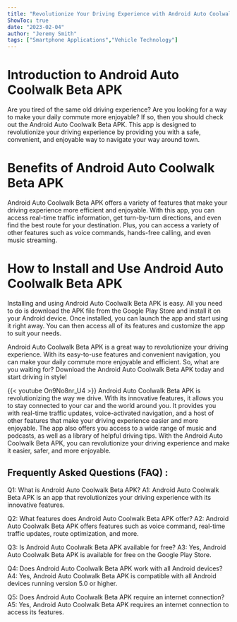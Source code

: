 ```yaml
---
title: "Revolutionize Your Driving Experience with Android Auto Coolwalk Beta APK!"
ShowToc: true 
date: "2023-02-04"
author: "Jeremy Smith" 
tags: ["Smartphone Applications","Vehicle Technology"]
---
```

# Introduction to Android Auto Coolwalk Beta APK
Are you tired of the same old driving experience? Are you looking for a way to make your daily commute more enjoyable? If so, then you should check out the Android Auto Coolwalk Beta APK. This app is designed to revolutionize your driving experience by providing you with a safe, convenient, and enjoyable way to navigate your way around town. 

# Benefits of Android Auto Coolwalk Beta APK
Android Auto Coolwalk Beta APK offers a variety of features that make your driving experience more efficient and enjoyable. With this app, you can access real-time traffic information, get turn-by-turn directions, and even find the best route for your destination. Plus, you can access a variety of other features such as voice commands, hands-free calling, and even music streaming. 

# How to Install and Use Android Auto Coolwalk Beta APK
Installing and using Android Auto Coolwalk Beta APK is easy. All you need to do is download the APK file from the Google Play Store and install it on your Android device. Once installed, you can launch the app and start using it right away. You can then access all of its features and customize the app to suit your needs. 

Android Auto Coolwalk Beta APK is a great way to revolutionize your driving experience. With its easy-to-use features and convenient navigation, you can make your daily commute more enjoyable and efficient. So, what are you waiting for? Download the Android Auto Coolwalk Beta APK today and start driving in style!

{{< youtube On9No8nr_U4 >}} 
Android Auto Coolwalk Beta APK is revolutionizing the way we drive. With its innovative features, it allows you to stay connected to your car and the world around you. It provides you with real-time traffic updates, voice-activated navigation, and a host of other features that make your driving experience easier and more enjoyable. The app also offers you access to a wide range of music and podcasts, as well as a library of helpful driving tips. With the Android Auto Coolwalk Beta APK, you can revolutionize your driving experience and make it easier, safer, and more enjoyable.

## Frequently Asked Questions (FAQ) :
Q1: What is Android Auto Coolwalk Beta APK? 
A1: Android Auto Coolwalk Beta APK is an app that revolutionizes your driving experience with its innovative features. 

Q2: What features does Android Auto Coolwalk Beta APK offer? 
A2: Android Auto Coolwalk Beta APK offers features such as voice command, real-time traffic updates, route optimization, and more. 

Q3: Is Android Auto Coolwalk Beta APK available for free? 
A3: Yes, Android Auto Coolwalk Beta APK is available for free on the Google Play Store. 

Q4: Does Android Auto Coolwalk Beta APK work with all Android devices? 
A4: Yes, Android Auto Coolwalk Beta APK is compatible with all Android devices running version 5.0 or higher. 

Q5: Does Android Auto Coolwalk Beta APK require an internet connection? 
A5: Yes, Android Auto Coolwalk Beta APK requires an internet connection to access its features.


